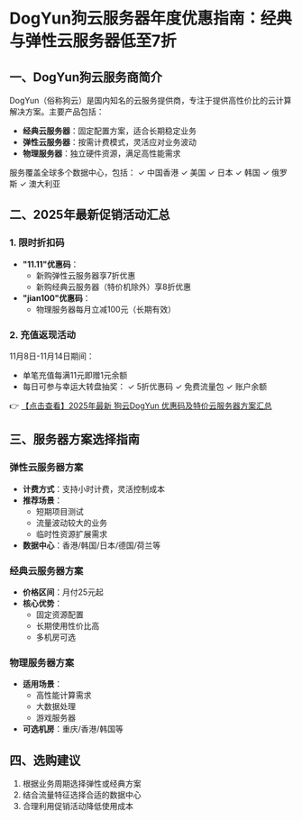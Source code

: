 # DogYun狗云服务器年度优惠指南：经典与弹性云服务器低至7折

## 一、DogYun狗云服务商简介

DogYun（俗称狗云）是国内知名的云服务提供商，专注于提供高性价比的云计算解决方案。主要产品包括：

- **经典云服务器**：固定配置方案，适合长期稳定业务
- **弹性云服务器**：按需计费模式，灵活应对业务波动
- **物理服务器**：独立硬件资源，满足高性能需求

服务覆盖全球多个数据中心，包括：
✓ 中国香港 ✓ 美国 ✓ 日本 ✓ 韩国 ✓ 俄罗斯 ✓ 澳大利亚

## 二、2025年最新促销活动汇总

### 1. 限时折扣码
- **"11.11"优惠码**：
  - 新购弹性云服务器享7折优惠
  - 新购经典云服务器（特价机除外）享8折优惠
- **"jian100"优惠码**：
  - 物理服务器每月立减100元（长期有效）

### 2. 充值返现活动
11月8日-11月14日期间：
- 单笔充值每满11元即赠1元余额
- 每日可参与幸运大转盘抽奖：
  ✓ 5折优惠码 ✓ 免费流量包 ✓ 账户余额

👉 [【点击查看】2025年最新 狗云DogYun 优惠码及特价云服务器方案汇总](https://bit.ly/DogYun)

## 三、服务器方案选择指南

### 弹性云服务器方案
- **计费方式**：支持小时计费，灵活控制成本
- **推荐场景**：
  - 短期项目测试
  - 流量波动较大的业务
  - 临时性资源扩展需求
- **数据中心**：香港/韩国/日本/德国/荷兰等

### 经典云服务器方案
- **价格区间**：月付25元起
- **核心优势**：
  - 固定资源配置
  - 长期使用性价比高
  - 多机房可选

### 物理服务器方案
- **适用场景**：
  - 高性能计算需求
  - 大数据处理
  - 游戏服务器
- **可选机房**：重庆/香港/韩国等

## 四、选购建议
1. 根据业务周期选择弹性或经典方案
2. 结合流量特征选择合适的数据中心
3. 合理利用促销活动降低使用成本